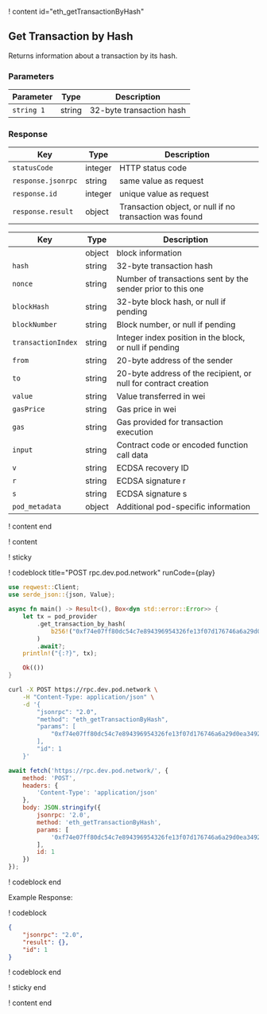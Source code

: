 <script>
    async function play() {
        return fetch('https://rpc.dev.pod.network/', {
            method: 'POST',
            headers: {
                'Content-Type': 'application/json'
            },
            body: JSON.stringify({
                jsonrpc: '2.0',
                method: 'eth_getTransactionByHash',
                params: [
                    '0xf74e07ff80dc54c7e894396954326fe13f07d176746a6a29d0ea34922b856402'
                ],
                id: 1
            })
        });
    }
</script>

! content id="eth_getTransactionByHash"

## Get Transaction by Hash

Returns information about a transaction by its hash.

### Parameters

| Parameter  | Type   | Description              |
| ---------- | ------ | ------------------------ |
| `string 1` | string | 32-byte transaction hash |

### Response

| Key                | Type    | Description                                              |
| ------------------ | ------- | -------------------------------------------------------- |
| `statusCode`       | integer | HTTP status code                                         |
| `response.jsonrpc` | string  | same value as request                                    |
| `response.id`      | integer | unique value as request                                  |
| `response.result`  | object  | Transaction object, or null if no transaction was found  |

| Key                   | Type   | Description                                                                                    |
| --------------------- | ------ | ---------------------------------------------------------------------------------------------- |
|                    | object | block information                                                                              |
| `hash`             | string | 32-byte transaction hash                                                                       |
| `nonce`            | string | Number of transactions sent by the sender prior to this one                                    |
| `blockHash`        | string | 32-byte block hash, or null if pending                                                         |
| `blockNumber`      | string | Block number, or null if pending                                                               |
| `transactionIndex` | string | Integer index position in the block, or null if pending                                        |
| `from`             | string | 20-byte address of the sender                                                                  |
| `to`               | string | 20-byte address of the recipient, or null for contract creation                                |
| `value`            | string | Value transferred in wei                                                                       |
| `gasPrice`         | string | Gas price in wei                                                                               |
| `gas`              | string | Gas provided for transaction execution                                                         |
| `input`            | string | Contract code or encoded function call data                                                    |
| `v`                | string | ECDSA recovery ID                                                                              |
| `r`                | string | ECDSA signature r                                                                              |
| `s`                | string | ECDSA signature s                                                                              |
| `pod_metadata`     | object | Additional pod-specific information                                                            |

! content end

! content

! sticky

! codeblock title="POST rpc.dev.pod.network" runCode={play}

```rust alias="rust"
use reqwest::Client;
use serde_json::{json, Value};

async fn main() -> Result<(), Box<dyn std::error::Error>> {
    let tx = pod_provider
        .get_transaction_by_hash(
            b256!("0xf74e07ff80dc54c7e894396954326fe13f07d176746a6a29d0ea34922b856402"),
        )
        .await?;
    println!("{:?}", tx);

    Ok(())
}
```

```bash alias="curl"
curl -X POST https://rpc.dev.pod.network \
    -H "Content-Type: application/json" \
    -d '{
        "jsonrpc": "2.0",
        "method": "eth_getTransactionByHash",
        "params": [
            "0xf74e07ff80dc54c7e894396954326fe13f07d176746a6a29d0ea34922b856402"
        ],
        "id": 1
    }'
```

```js alias="javascript"
await fetch('https://rpc.dev.pod.network/', {
	method: 'POST',
	headers: {
		'Content-Type': 'application/json'
	},
	body: JSON.stringify({
		jsonrpc: '2.0',
		method: 'eth_getTransactionByHash',
		params: [
			'0xf74e07ff80dc54c7e894396954326fe13f07d176746a6a29d0ea34922b856402'
		],
		id: 1
	})
});
```

! codeblock end

Example Response:

! codeblock

```json
{
	"jsonrpc": "2.0",
	"result": {},
	"id": 1
}
```

! codeblock end

! sticky end

! content end
